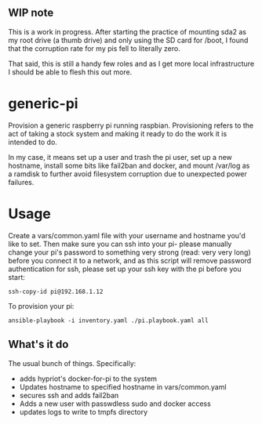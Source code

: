 ## WIP note
This is a work in progress. After starting the practice of mounting sda2 as my root drive (a thumb drive) and only using the SD card for /boot, I found that the corruption rate for my pis fell to literally zero.

That said, this is still a handy few roles and as I get more local infrastructure I should be able to flesh this out more.

# generic-pi
Provision a generic raspberry pi running raspbian. Provisioning refers to the act of taking a stock system and making it ready to do the work it is intended to do.

In my case, it means set up a user and trash the pi user, set up a new hostname, install some bits like fail2ban and docker, and mount /var/log as a ramdisk to further avoid filesystem corruption due to unexpected power failures.

# Usage
Create a vars/common.yaml file with your username and hostname you'd like to set. Then make sure you can ssh into your pi- please manually change your pi's password to something very strong (read: very very long) before you connect it to a network, and as this script will remove password authentication for ssh, please set up your ssh key with the pi before you start:

```
ssh-copy-id pi@192.168.1.12
```

To provision your pi:
```
ansible-playbook -i inventory.yaml ./pi.playbook.yaml all
```

## What's it do
The usual bunch of things. Specifically:

* adds hypriot's docker-for-pi to the system
* Updates hostname to specified hostname in vars/common.yaml
* secures ssh and adds fail2ban
* Adds a new user with passwdless sudo and docker access
* updates logs to write to tmpfs directory

## 

